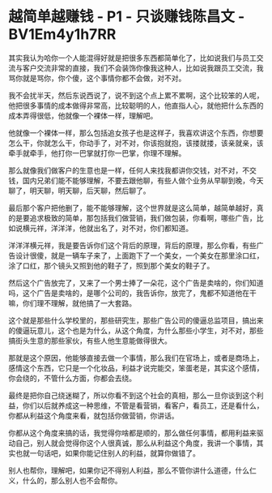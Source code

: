 # 越简单越赚钱 - P1 - 只谈赚钱陈昌文 - BV1Em4y1h7RR

其实我认为哈你一个人能混得好就是把很多东西都简单化了，比如说我们与员工交流与客户交流非常的直接，我们不会装饰你像我这种人，比如说我跟员工交流，我骂你就是骂你，你个傻，这个事情你都不会做，对不对。

我不会扰半天，然后东说西说了，说不到这个点上累不累啊，这个比较笨的人呢，他把很多事情的成本做得非常高，比较聪明的人，他直指人心，就他把什么东西的成本弄得很低，他就像一个裸体一样，理解吧。

他就像一个裸体一样，那么包括追女孩子也是这样子，我喜欢讲这个东西，你想要怎么干，你就怎么干，你动手了，对不对，你该抱就抱，该搂就搂，该亲就亲，该牵手就牵手，他打你一巴掌就打你一巴掌，你理不理解。

那么就像我们做客户的生意也是一样，任何人来找我都讲你交钱，对不对，不交钱，国内兄弟们能不能够理解，不要去跟他聊，有些人做个业务从早聊到晚，今天聊了，明天聊，明天聊，后天聊，然后聊了。

最后那个客户把他删了，能不能够理解，这个世界就是这么简单，越简单越好，真的是要追求极致的简单，那包括我们做营销，我们做包装，你看啊，哪些广告，比如说横元祥，洋洋洋，他就出名了，对不对，你们都知道。

洋洋洋横元祥，我是要告诉你们这个背后的原理，背后的原理，那么你看，有些广告设计很傻，就是一辆车子来了，上面跑下了一个美女，一个美女在那里涂口红，涂了口红，那个镜头又照到他的鞋子了，照到那个美女的鞋子了。

然后这个广告放完了，又来了一个男士捧了一朵花，这个广告是卖啥的，你们知道吗，这个广告是卖啥的，是哪个公司的，我告诉你，放完了，鬼都不知道他在干嘛，你们理不理解，就他搞了一大套路。

这个就是那些什么学校里的，那些研究生，那些广告公司的傻逼总监项目，搞出来的傻逼玩意儿，这个也是为什么，从这个角度，为什么那些小学生，对不对，那些搞街头生意的那些家伙，有些人他生意能做得很大。

那就是这个原因，他能够直接去做一个事情，那么我们在官场上，或者是商场上，感情这个东西，它只是一个化妆品，利益才说完能交，笨蛋老是，其实这个感情，你会绕的，不管什么方面，你都会去绕。

最终是把你自己绕迷糊了，所以你看不到这个社会的真相，那么一旦你谈到这个利益，你们以后就养成这一种思维，不管是看营销，看客户，看员工，还是看什么，你都从利益这个角度来看，就包括你做营销，你讲话。

你都从这个角度来搞的话，我觉得你啥都是顺的，那么做任何事情，都用利益来驱动自己，别人就会觉得你这个人很真诚，那么从利益这个角度，我讲一个事情，其实也就一句话吧，如果你能记住别人的利益，就算你做错了。

别人也帮你，理解吧，如果你记不得别人利益，那么不管你讲什么道德，什么仁义，什么的，那么别人也不会帮你。

